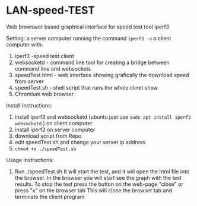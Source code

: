 # LAN-speed-TEST

Web browswer based graphical interface for speed test tool iperf3

Setting: a server computer running the command ``iperf3 -s``
a client computer with:
1. iperf3 -speed test client
2. websocketd - command line tool for creating a bridge between command line and websockets
3. speedTest.html - web interface showing grafically the download speed from server
4. speedTest.sh - shell script that runs the whole clinet show
5. Chromium web browser

Install Instructions:
1. install iperf3 and websocketd (ubuntu just use ``sudo apt install iperf3 websocketd`` ) on client computer
2. install iperf3 on server computer
3. download script from Repo
4. edit speedTest.sh and change your server ip address 
5. ``chmod +x ./speedTest.sh``

Usage Instructions:
1. Run ./speedTest.sh
It will start the test, and it will open the html file into the browser.
In the browser you will start see the graph with the test results.
To stop the test press the button on the web-page "close" or press "x" on the browser tab
This will close the browser tab and terminate the client program
